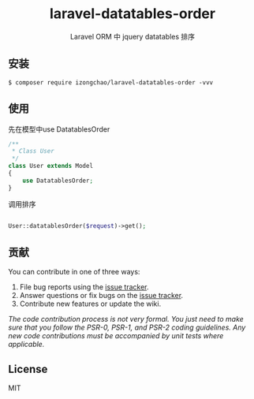 <h1 align="center"> laravel-datatables-order </h1>

<p align="center"> Laravel ORM 中 jquery datatables 排序</p>

## 安装

```shell
$ composer require izongchao/laravel-datatables-order -vvv
```

## 使用

先在模型中use DatatablesOrder
```php
/**
 * Class User
 */
class User extends Model
{
    use DatatablesOrder;
}
```
调用排序
```php

User::datatablesOrder($request)->get();
```
 


## 贡献

You can contribute in one of three ways:

1. File bug reports using the [issue tracker](https://github.com/izongchao/laravel-datatables-order/issues).
2. Answer questions or fix bugs on the [issue tracker](https://github.com/izongchao/laravel-datatables-order/issues).
3. Contribute new features or update the wiki.

_The code contribution process is not very formal. You just need to make sure that you follow the PSR-0, PSR-1, and PSR-2 coding guidelines. Any new code contributions must be accompanied by unit tests where applicable._

## License

MIT
